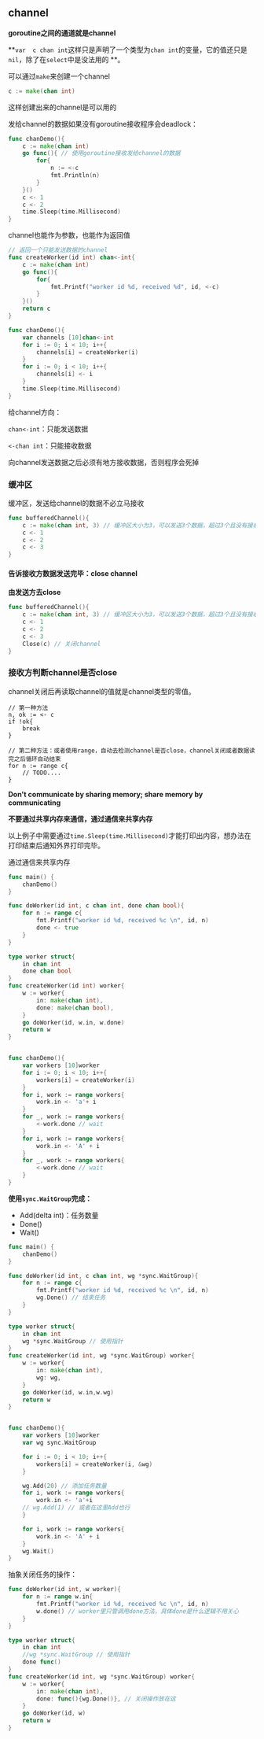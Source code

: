 ## channel

**goroutine之间的通道就是channel**

**`var  c chan int`这样只是声明了一个类型为`chan int`的变量，它的值还只是`nil`，除了在`select`中是没法用的 **。

可以通过`make`来创建一个channel

```go
c := make(chan int)
```

这样创建出来的channel是可以用的

发给channel的数据如果没有goroutine接收程序会deadlock：

```go
func chanDemo(){
	c := make(chan int)
	go func(){ // 使用goroutine接收发给channel的数据
		for{
			n := <-c
			fmt.Println(n)
		}
	}()
	c <- 1
	c <- 2
	time.Sleep(time.Millisecond)
}
```

channel也能作为参数，也能作为返回值

```go
// 返回一个只能发送数据的channel
func createWorker(id int) chan<-int{
	c := make(chan int)
	go func(){
		for{
			fmt.Printf("worker id %d, received %d", id, <-c)
		}
	}()
	return c
}

func chanDemo(){
	var channels [10]chan<-int
	for i := 0; i < 10; i++{
		channels[i] = createWorker(i)
	}
	for i := 0; i < 10; i++{
		channels[i] <- i
	}
	time.Sleep(time.Millisecond)
}
```

给channel方向：

`chan<-int`：只能发送数据

`<-chan int`：只能接收数据

向channel发送数据之后必须有地方接收数据，否则程序会死掉



### 缓冲区

缓冲区，发送给channel的数据不必立马接收

```go
func bufferedChannel(){
	c := make(chan int, 3) // 缓冲区大小为3，可以发送3个数据，超过3个且没有接收程序会deadlock
	c <- 1
	c <- 2
	c <- 3
}
```

#### 告诉接收方数据发送完毕：close channel

**由发送方去close**

```go
func bufferedChannel(){
	c := make(chan int, 3) // 缓冲区大小为3，可以发送3个数据，超过3个且没有接收程序会deadlock
	c <- 1
	c <- 2
	c <- 3
	Close(c) // 关闭channel
}
```

### 接收方判断channel是否close

channel关闭后再读取channel的值就是channel类型的零值。

```
// 第一种方法
n, ok := <- c
if !ok{
	break
}

// 第二种方法：或者使用range，自动去检测channel是否close，channel关闭或者数据读完之后循环自动结束
for n := range c{
	// TODO....
}
```



**Don't communicate by sharing memory; share memory by communicating**

**不要通过共享内存来通信，通过通信来共享内存**

以上例子中需要通过`time.Sleep(time.Millisecond)`才能打印出内容，想办法在打印结束后通知外界打印完毕。

通过通信来共享内存

```go
func main() {
	chanDemo()
}

func doWorker(id int, c chan int, done chan bool){
	for n := range c{
		fmt.Printf("worker id %d, received %c \n", id, n)
		done <- true
	}
}

type worker struct{
	in chan int
	done chan bool
}
func createWorker(id int) worker{
	w := worker{
		in: make(chan int),
		done: make(chan bool),
	}
	go doWorker(id, w.in, w.done)
	return w
}


func chanDemo(){
	var workers [10]worker
	for i := 0; i < 10; i++{
		workers[i] = createWorker(i)
	}
	for i, work := range workers{
		work.in <- 'a'+ i
	}
	for _, work := range workers{
		<-work.done // wait
	}
	for i, work := range workers{
		work.in <- 'A' + i
	}
	for _, work := range workers{
		<-work.done // wait
	}
}
```

**使用`sync.WaitGroup`完成：**

* Add(delta int)：任务数量
* Done()
* Wait()

```go
func main() {
	chanDemo()
}

func doWorker(id int, c chan int, wg *sync.WaitGroup){
	for n := range c{
		fmt.Printf("worker id %d, received %c \n", id, n)
		wg.Done() // 结束任务
	}
}

type worker struct{
	in chan int
	wg *sync.WaitGroup // 使用指针
}
func createWorker(id int, wg *sync.WaitGroup) worker{
	w := worker{
		in: make(chan int),
		wg: wg,
	}
	go doWorker(id, w.in,w.wg)
	return w
}


func chanDemo(){
	var workers [10]worker
	var wg sync.WaitGroup

	for i := 0; i < 10; i++{
		workers[i] = createWorker(i, &wg)
	}

	wg.Add(20) // 添加任务数量
	for i, work := range workers{
		work.in <- 'a'+i
    // wg.Add(1) // 或者在这里Add也行
	}

	for i, work := range workers{
		work.in <- 'A' + i
	}
	wg.Wait()
}
```

抽象关闭任务的操作：

```go
func doWorker(id int, w worker){
	for n := range w.in{
		fmt.Printf("worker id %d, received %c \n", id, n)
		w.done() // worker里只管调用done方法，具体done是什么逻辑不用关心
	}
}

type worker struct{
	in chan int
	//wg *sync.WaitGroup // 使用指针
	done func()
}
func createWorker(id int, wg *sync.WaitGroup) worker{
	w := worker{
		in: make(chan int),
		done: func(){wg.Done()}, // 关闭操作放在这
	}
	go doWorker(id, w)
	return w
}
```

